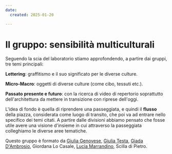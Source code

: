 ```yaml
---
date:
  created: 2025-01-20

---
```


# Il gruppo: sensibilità multiculturali

Seguendo la scia del laboratorio stiamo approfondendo, a partire dai gruppi, tre temi principali:
 
**Lettering**: graffitismo e il suo significato per le diverse culture.
 
**Micro-Macro**: oggetti di diverse culture (come cibo, tessuti etc.).
 
**Passato presente e futuro**: con la ricerca di video di repertorio soprattutto dell'architettura da mettere in transizione con riprese dell'oggi.
 
L'idea di fondo è quella di riprendere una passeggiata, e quindi il **flusso** della piazza, considerata come luogo di transito, che poi va ad entrare nello specifico dei temi citati. 
A partire dalle divisioni abbiamo pensato che fosse utile avere una visione d'insieme in cui attraverso la passeggiata colleghiamo le diverse aree tematiche. 

Questo gruppo è formato da [Giulia Genovese](https://giulia-genovese.github.io/imparandomkdocs/), [Giulia Testa](https://giuliagenevieve.github.io/nina//), [Giada D'Ambrosio](https://giadadamb.github.io/nuovoprog/), Giordana Lo Casale, [Lucia Marrandino](https://luciam-hub.github.io/grillo2/), Scilla di Pietro.
